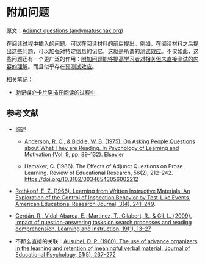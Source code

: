 # 附加问题

原文：[Adjunct questions (andymatuschak.org)](https://notes.andymatuschak.org/zSoTbuyrXFnDHibaSeEzPRx)

在阅读过程中插入的问题。可以在阅读材料的前后提出。例如，在阅读材料之后提出这些问题，可以加强对特定信息的记忆，这就是所谓的[测试效应](https://notes.andymatuschak.org/zTpJdbe6ub7uhBFLuHkFsrT)。不仅如此，这些问题还有一个更广泛的作用：[附加问题能够提高学习者对相关但未直接测试的内容的理解](https://notes.andymatuschak.org/z4m9Gat7zi9YUmZzQRR7pwt)。而且似乎存在[预测试效应](https://notes.andymatuschak.org/zCaVdAEo3YDwAbuxLeW9JZ7)。

相关笔记：

  - [助记媒介卡片穿插在阅读的过程中](https://notes.andymatuschak.org/zE1sr3TTDoEJut4hgai2w6qFUwBYHSkk7no)

## 参考文献

- 综述

  - [Anderson, R. C., & Biddle, W. B. (1975). On Asking People Questions about What They are Reading. In Psychology of Learning and Motivation (Vol. 9, pp. 89–132). Elsevier](https://notes.andymatuschak.org/zWQxgb82VhMqsuL71KGWHpW)

  - Hamaker, C. (1986). The Effects of Adjunct Questions on Prose Learning. Review of Educational Research, 56(2), 212–242. https://doi.org/10.3102/00346543056002212

- [Rothkopf, E. Z. (1966). Learning from Written Instructive Materials: An Exploration of the Control of Inspection Behavior by Test-Like Events. American Educational Research Journal, 3(4), 241–249](https://notes.andymatuschak.org/zFNGutyLW3Eh22nAF7GhA8C).

- [Cerdán, R., Vidal-Abarca, E., Martinez, T., Gilabert, R., & Gil, L. (2009). Impact of question-answering tasks on search processes and reading comprehension. Learning and Instruction, 19(1), 13–27](https://notes.andymatuschak.org/zV5b7Nezzjhy4pgRaGoDL7K)

- 不那么直接的关联：[Ausubel, D. P. (1960). The use of advance organizers in the learning and retention of meaningful verbal material. Journal of Educational Psychology, 51(5), 267–272](https://notes.andymatuschak.org/zd89Hw68oNc31Frr1EVr7f)